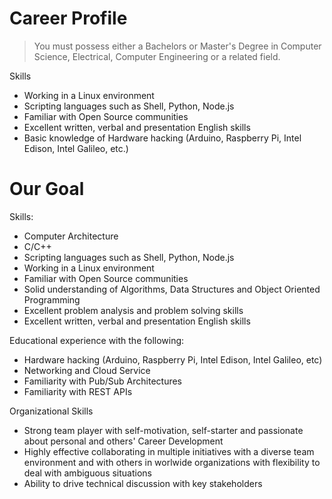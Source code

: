 # Career Profile

> You must possess either a Bachelors or Master's Degree in Computer Science, Electrical, Computer Engineering or a related field.

Skills

- Working in a Linux environment
- Scripting languages such as Shell, Python, Node.js
- Familiar with Open Source communities
- Excellent written, verbal and presentation English skills
- Basic knowledge of Hardware hacking (Arduino, Raspberry Pi, Intel Edison, Intel Galileo, etc.)

# Our Goal

Skills:

- Computer Architecture
- C/C++
- Scripting languages such as Shell, Python, Node.js
- Working in a Linux environment
- Familiar with Open Source communities
- Solid understanding of Algorithms, Data Structures and Object Oriented Programming
- Excellent problem analysis and problem solving skills
- Excellent written, verbal and presentation English skills

Educational experience with the following:

- Hardware hacking (Arduino, Raspberry Pi, Intel Edison, Intel Galileo, etc)
- Networking and Cloud Service
- Familiarity with Pub/Sub Architectures
- Familiarity with REST APIs

Organizational Skills

- Strong team player with self-motivation, self-starter and passionate about personal and others' Career Development
- Highly effective collaborating in multiple initiatives with a diverse team environment and with others in worlwide organizations with flexibility to deal with ambiguous situations
- Ability to drive technical discussion with key stakeholders

